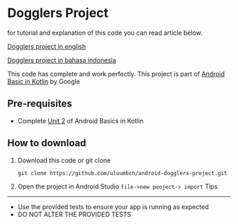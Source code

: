 # Dogglers Project

for tutorial and explanation of this code you can read article below.

[Dogglers project in english](tutorial/tutorial.md)

[Dogglers project in bahasa indonesia](tutorial/tutorial-id.md)

This code has complete and work perfectly.
This project is part of [Android Basic in Kotlin](https://developer.android.com/courses/android-basics-kotlin/) by Google

## Pre-requisites

- Complete [Unit 2](https://developer.android.com/courses/android-basics-kotlin/unit-2) of Android Basics in Kotlin

## How to download

1. Download this code or git clone

   `git clone https://github.com/uluumbch/android-dogglers-project.git`

2. Open the project in Android Studio
   `file->new peoject-> import`
   Tips

---

- Use the provided tests to ensure your app is running as expected
- DO NOT ALTER THE PROVIDED TESTS
